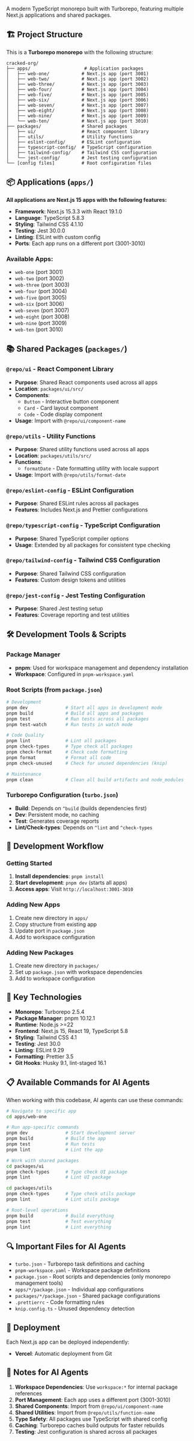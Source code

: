 A modern TypeScript monorepo built with Turborepo, featuring multiple Next.js applications and shared packages.

## 🏗️ Project Structure

This is a **Turborepo monorepo** with the following structure:

```
cracked-org/
├── apps/                    # Application packages
│   ├── web-one/            # Next.js app (port 3001)
│   ├── web-two/            # Next.js app (port 3002)
│   ├── web-three/          # Next.js app (port 3003)
│   ├── web-four/           # Next.js app (port 3004)
│   ├── web-five/           # Next.js app (port 3005)
│   ├── web-six/            # Next.js app (port 3006)
│   ├── web-seven/          # Next.js app (port 3007)
│   ├── web-eight/          # Next.js app (port 3008)
│   ├── web-nine/           # Next.js app (port 3009)
│   └── web-ten/            # Next.js app (port 3010)
├── packages/               # Shared packages
│   ├── ui/                 # React component library
│   ├── utils/              # Utility functions
│   ├── eslint-config/      # ESLint configuration
│   ├── typescript-config/  # TypeScript configuration
│   ├── tailwind-config/    # Tailwind CSS configuration
│   └── jest-config/        # Jest testing configuration
└── [config files]          # Root configuration files
```

## 📦 Applications (`apps/`)

**All applications are Next.js 15 apps with the following features:**

- **Framework**: Next.js 15.3.3 with React 19.1.0
- **Language**: TypeScript 5.8.3
- **Styling**: Tailwind CSS 4.1.10
- **Testing**: Jest 30.0.0
- **Linting**: ESLint with custom config
- **Ports**: Each app runs on a different port (3001-3010)

### Available Apps:

- `web-one` (port 3001)
- `web-two` (port 3002)
- `web-three` (port 3003)
- `web-four` (port 3004)
- `web-five` (port 3005)
- `web-six` (port 3006)
- `web-seven` (port 3007)
- `web-eight` (port 3008)
- `web-nine` (port 3009)
- `web-ten` (port 3010)

## 📚 Shared Packages (`packages/`)

### `@repo/ui` - React Component Library

- **Purpose**: Shared React components used across all apps
- **Location**: `packages/ui/src/`
- **Components**:
  - `Button` - Interactive button component
  - `Card` - Card layout component
  - `Code` - Code display component
- **Usage**: Import with `@repo/ui/component-name`

### `@repo/utils` - Utility Functions

- **Purpose**: Shared utility functions used across all apps
- **Location**: `packages/utils/src/`
- **Functions**:
  - `formatDate` - Date formatting utility with locale support
- **Usage**: Import with `@repo/utils/format-date`

### `@repo/eslint-config` - ESLint Configuration

- **Purpose**: Shared ESLint rules across all packages
- **Features**: Includes Next.js and Prettier configurations

### `@repo/typescript-config` - TypeScript Configuration

- **Purpose**: Shared TypeScript compiler options
- **Usage**: Extended by all packages for consistent type checking

### `@repo/tailwind-config` - Tailwind CSS Configuration

- **Purpose**: Shared Tailwind CSS configuration
- **Features**: Custom design tokens and utilities

### `@repo/jest-config` - Jest Testing Configuration

- **Purpose**: Shared Jest testing setup
- **Features**: Coverage reporting and test utilities

## 🛠️ Development Tools & Scripts

### Package Manager

- **pnpm**: Used for workspace management and dependency installation
- **Workspace**: Configured in `pnpm-workspace.yaml`

### Root Scripts (from `package.json`)

```bash
# Development
pnpm dev              # Start all apps in development mode
pnpm build            # Build all apps and packages
pnpm test             # Run tests across all packages
pnpm test-watch       # Run tests in watch mode

# Code Quality
pnpm lint             # Lint all packages
pnpm check-types      # Type check all packages
pnpm check-format     # Check code formatting
pnpm format           # Format all code
pnpm check-unused     # Check for unused dependencies (knip)

# Maintenance
pnpm clean            # Clean all build artifacts and node_modules
```

### Turborepo Configuration (`turbo.json`)

- **Build**: Depends on `^build` (builds dependencies first)
- **Dev**: Persistent mode, no caching
- **Test**: Generates coverage reports
- **Lint/Check-types**: Depends on `^lint` and `^check-types`

## 🔧 Development Workflow

### Getting Started

1. **Install dependencies**: `pnpm install`
2. **Start development**: `pnpm dev` (starts all apps)
3. **Access apps**: Visit `http://localhost:3001-3010`

### Adding New Apps

1. Create new directory in `apps/`
2. Copy structure from existing app
3. Update port in `package.json`
4. Add to workspace configuration

### Adding New Packages

1. Create new directory in `packages/`
2. Set up `package.json` with workspace dependencies
3. Add to workspace configuration

## 🎯 Key Technologies

- **Monorepo**: Turborepo 2.5.4
- **Package Manager**: pnpm 10.12.1
- **Runtime**: Node.js >=22
- **Frontend**: Next.js 15, React 19, TypeScript 5.8
- **Styling**: Tailwind CSS 4.1
- **Testing**: Jest 30.0
- **Linting**: ESLint 9.29
- **Formatting**: Prettier 3.5
- **Git Hooks**: Husky 9.1, lint-staged 16.1

## 📋 Available Commands for AI Agents

When working with this codebase, AI agents can use these commands:

```bash
# Navigate to specific app
cd apps/web-one

# Run app-specific commands
pnpm dev              # Start development server
pnpm build            # Build the app
pnpm test             # Run tests
pnpm lint             # Lint the app

# Work with shared packages
cd packages/ui
pnpm check-types      # Type check UI package
pnpm lint             # Lint UI package

cd packages/utils
pnpm check-types      # Type check utils package
pnpm lint             # Lint utils package

# Root-level operations
pnpm build            # Build everything
pnpm test             # Test everything
pnpm lint             # Lint everything
```

## 🔍 Important Files for AI Agents

- `turbo.json` - Turborepo task definitions and caching
- `pnpm-workspace.yaml` - Workspace package definitions
- `package.json` - Root scripts and dependencies (only monorepo management tools)
- `apps/*/package.json` - Individual app configurations
- `packages/*/package.json` - Shared package configurations
- `.prettierrc` - Code formatting rules
- `knip.config.ts` - Unused dependency detection

## 🚀 Deployment

Each Next.js app can be deployed independently:

- **Vercel**: Automatic deployment from Git

## 📝 Notes for AI Agents

1. **Workspace Dependencies**: Use `workspace:*` for internal package references
2. **Port Management**: Each app uses a different port (3001-3010)
3. **Shared Components**: Import from `@repo/ui/component-name`
4. **Shared Utilities**: Import from `@repo/utils/function-name`
5. **Type Safety**: All packages use TypeScript with shared config
6. **Caching**: Turborepo caches build outputs for faster rebuilds
7. **Testing**: Jest configuration is shared across all packages

